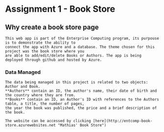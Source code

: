 # Assignment 1 - Book Store

## Why create a book store page
        
    This web app is part of the Enterprise Computing program, its purpouse is to demonstrate the ability to
    connect the app with Azure and a database. The theme chosen for this project was the book store where you 
    are able to add/edit/delete Books or Authors. The app is being deployed through github and hosted by Azure.
       
### Data Managed

	The data being managed in this project is related to two objects: Author and Book.
	**Authors** contain an ID, the author's name, their date of birth and the country where they are from.
	**Books** contain an ID, an Author's ID with references to the Authors table, a title, the number of pages, 
	the year the book was published, the price and a brief description of the book.

	The website can be accessed by clicking [here](http://entcomp-book-store.azurewebsites.net "Mathias' Book Store")

	